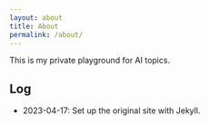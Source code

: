 ```yaml
---
layout: about
title: About
permalink: /about/
---
```


This is my private playground for AI topics. 

## Log

* 2023-04-17: Set up the original site with Jekyll.